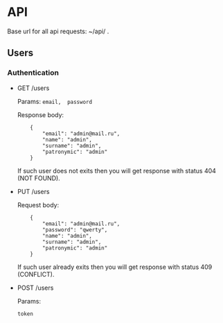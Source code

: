 # API

Base url for all api requests: ~/api/ .

## Users

### Authentication

* GET /users

    Params:
        ```
            email, 
            password
        ```

    Response body:
    
    ```
        {
            "email": "admin@mail.ru",
            "name": "admin",
            "surname": "admin",
            "patronymic": "admin"
        }
    ```
    If such user does not exits then you will get response with status 404 (NOT FOUND).


* PUT /users

    Request body:
    
    ```
        {
            "email": "admin@mail.ru",
            "password": "qwerty",
            "name": "admin",
            "surname": "admin",
            "patronymic": "admin"
        }
    ```
    If such user already exits then you will get response with status 409 (CONFLICT).

* POST /users

    Params:
    
    ```
    token
    ```